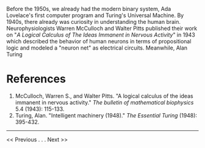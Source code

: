 Before the 1950s, we already had the modern binary system, Ada Lovelace's first computer program and Turing's Universal Machine. By 1940s, there already was curiosity in understanding the human brain. Neurophysiologists Warren McCulloch and Walter Pitts published their work on "*A Logical Calculus of The Ideas Immanent in Nervous Activity*" in 1943 which described the behavior of human neurons in terms of propositional logic and modeled a "neuron net" as electrical circuits. Meanwhile, Alan Turing 


# References
1. McCulloch, Warren S., and Walter Pitts. "A logical calculus of the ideas immanent in nervous activity." _The bulletin of mathematical biophysics_ 5.4 (1943): 115-133.
2. Turing, Alan. "Intelligent machinery (1948)." _The Essential Turing_ (1948): 395-432.
---
<< Previous . . .   Next >>
<!--stackedit_data:
eyJwcm9wZXJ0aWVzIjoibGF5b3V0OiBhcnRpY2xlXG50aXRsZT
ogXCJQcmVjdXJzb3JzIGJlZm9yZSAxOTUwc1wiXG5zaWRlYmFy
OlxuICBuYXY6IGxheW91dHNcbiIsImhpc3RvcnkiOlstNTY0NT
UyMjk2LC0xNjcxNjI2MTQsLTQ4NzU2ODQ3Nl19
-->